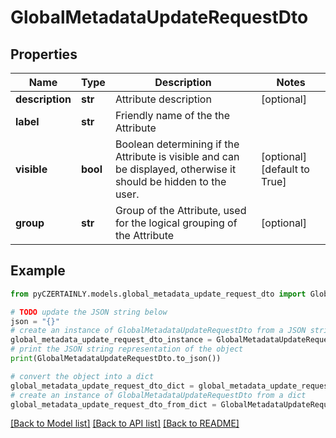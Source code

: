 # GlobalMetadataUpdateRequestDto


## Properties

Name | Type | Description | Notes
------------ | ------------- | ------------- | -------------
**description** | **str** | Attribute description | [optional] 
**label** | **str** | Friendly name of the the Attribute | 
**visible** | **bool** | Boolean determining if the Attribute is visible and can be displayed, otherwise it should be hidden to the user. | [optional] [default to True]
**group** | **str** | Group of the Attribute, used for the logical grouping of the Attribute | [optional] 

## Example

```python
from pyCZERTAINLY.models.global_metadata_update_request_dto import GlobalMetadataUpdateRequestDto

# TODO update the JSON string below
json = "{}"
# create an instance of GlobalMetadataUpdateRequestDto from a JSON string
global_metadata_update_request_dto_instance = GlobalMetadataUpdateRequestDto.from_json(json)
# print the JSON string representation of the object
print(GlobalMetadataUpdateRequestDto.to_json())

# convert the object into a dict
global_metadata_update_request_dto_dict = global_metadata_update_request_dto_instance.to_dict()
# create an instance of GlobalMetadataUpdateRequestDto from a dict
global_metadata_update_request_dto_from_dict = GlobalMetadataUpdateRequestDto.from_dict(global_metadata_update_request_dto_dict)
```
[[Back to Model list]](../README.md#documentation-for-models) [[Back to API list]](../README.md#documentation-for-api-endpoints) [[Back to README]](../README.md)


